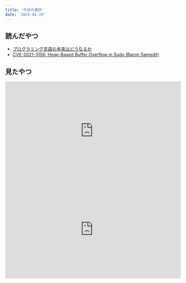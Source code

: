 ```yaml
---
title: '今日の進捗'
date: '2021-01-29'
---
```


## 読んだやつ

- [プログラミング言語の未来はどうなるか](https://keens.github.io/blog/2021/01/04/future_of_proguramming_languages/)
- [CVE-2021-3156: Heap-Based Buffer Overflow in Sudo (Baron Samedit)](https://blog.qualys.com/vulnerabilities-research/2021/01/26/cve-2021-3156-heap-based-buffer-overflow-in-sudo-baron-samedit)

## 見たやつ

<iframe width="560" height="315" src="https://www.youtube.com/embed/1SfqgsvvKGU" frameborder="0" allow="accelerometer; autoplay; clipboard-write; encrypted-media; gyroscope; picture-in-picture" allowfullscreen></iframe>

<iframe width="560" height="315" src="https://www.youtube.com/embed/PCU8QWXykCc" frameborder="0" allow="accelerometer; autoplay; clipboard-write; encrypted-media; gyroscope; picture-in-picture" allowfullscreen></iframe>
